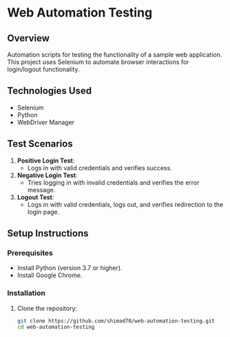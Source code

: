 # Web Automation Testing

## Overview
Automation scripts for testing the functionality of a sample web application. This project uses Selenium to automate browser interactions for login/logout functionality.

## Technologies Used
- Selenium
- Python
- WebDriver Manager

## Test Scenarios
1. **Positive Login Test**:
   - Logs in with valid credentials and verifies success.
2. **Negative Login Test**:
   - Tries logging in with invalid credentials and verifies the error message.
3. **Logout Test**:
   - Logs in with valid credentials, logs out, and verifies redirection to the login page.

## Setup Instructions
### Prerequisites
- Install Python (version 3.7 or higher).
- Install Google Chrome.

### Installation
1. Clone the repository:
   ```bash
   git clone https://github.com/shimad70/web-automation-testing.git
   cd web-automation-testing
